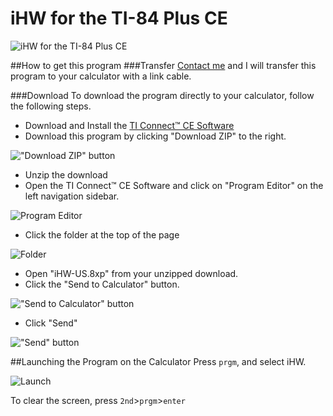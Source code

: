 # iHW for the TI-84 Plus CE
![iHW for the TI-84 Plus CE](http://jonathandamico.me/ti.png)

##How to get this program
###Transfer
[Contact me](http://jonathandamico.me/contact) and I will transfer this program to your calculator with a link cable.

###Download
To download the program directly to your calculator, follow the following steps.

* Download and Install the [TI Connect™ CE Software](https://education.ti.com/en/us/products/computer_software/connectivity-software/ti-connect-ce-software/tabs/overview)
* Download this program by clicking "Download ZIP" to the right.

!["Download ZIP" button](http://puu.sh/jWRgp/4a6940d1d3.png)
* Unzip the download
* Open the TI Connect™ CE Software and click on "Program Editor" on the left navigation sidebar.

![Program Editor](http://puu.sh/jWRl7/bbc01ee758.png)

* Click the folder at the top of the page

![Folder](http://puu.sh/jWRm5/4937683a3d.png)

* Open "iHW-US.8xp" from your unzipped download.
* Click the "Send to Calculator" button.

!["Send to Calculator" button](http://puu.sh/jWR4B/4dab64d0d3.png)

* Click "Send"

!["Send" button](http://puu.sh/jWR8y/42e05b3f18.png)

##Launching the Program on the Calculator
Press `prgm`, and select iHW.

![Launch](http://puu.sh/jWRrU/4f85d304a7.png)

To clear the screen, press `2nd`>`prgm`>`enter`
